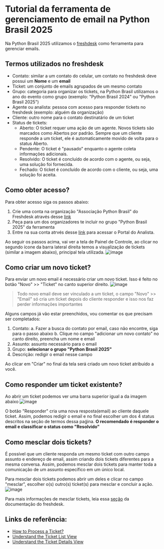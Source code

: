 # Tutorial da ferramenta de gerenciamento de email na Python Brasil 2025

Na Python Brasil 2025 utilizamos o [freshdesk](https://pythonbrasil.freshdesk.com/a/dashboard/default) como ferramenta para gerenciar emails. 

## Termos utilizados no freshdesk

* Contato: similar a um contato do celular, um contato no freshdesk deve possui um **Nome** e um **email**
* Ticket: um conjunto de emails agrupados de um mesmo contato
* Grupo: categoria para organizar os tickets, na Python Brasil utilizamos o ano do evento como grupo (exemplo: "Python Brasil 2024" ou "Python Brasil 2025")
* Agente ou analista: pessoa com acesso para responder tickets no freshdesk (exemplo: alguém da organização)
* Cliente: outro nome para o contato destinatário de um ticket
* Status de tickets:
  * Aberto: O ticket requer uma ação de um agente. Novos tickets são marcados como Abertos por padrão. Sempre que um cliente responde a um ticket, ele é automaticamente movido de volta para o status Aberto.
  * Pendente: O ticket é "pausado" enquanto o agente coleta informações adicionais.
  * Resolvido: O ticket é concluído de acordo com o agente, ou seja, uma solução foi fornecida.
  * Fechado: O ticket é concluído de acordo com o cliente, ou seja, uma solução foi aceita.

## Como obter acesso?

Para obter acesso siga os passos abaixo:
1. Crie uma conta na organização "Associação Python Brasil" do Freshdesk através desse [link](https://pythonbrasil.freshdesk.com/support/signup)
2. Peça para um dos organizadores te incluir no grupo "Python Brasil 2025" da ferramenta
3. Entre na sua conta atrvés desse [link](https://pythonbrasil.freshworks.com/login?client_id=451979510707337272&redirect_uri=https%3A%2F%2Fpythonbrasil.freshdesk.com%2Ffreshid%2Fauthorize_callback%3Fhd%3Dhttps%3A%2F%2Fpythonbrasil.freshdesk.com) para acessar o Portal do Analista.

Ao seguir os passos acima, vai ver a tela de Painel de Controle, ao clicar no segundo ícone da barra lateral direita temos a visualização de tickets (similar a imagem abaixo), principal tela utilizada.
![image](https://github.com/user-attachments/assets/a1af4c74-1c12-44ac-bd4d-5de8ff6e2b59)

## Como criar um novo ticket?

Para enviar um novo email é necessário criar um novo ticket. Isso é feito no botão "Novo" >> "Ticket" no canto superior direito.
![image](https://github.com/user-attachments/assets/eae6887c-8a18-4e47-bdda-dffd4bf5d4d2)

> Todo novo email deve ser vinculado a um ticket, o campo "Novo" >> "Email" só cria um ticket depois do cliente responder e isso nos faz perder informações importantes

Alguns campos já vão estar preenchidos, vou comentar os que precisam ser completados:

1. Contato:
  a. Fazer a busca do contato por email, caso não encontre, siga para o passo abaixo
  b. Clique no campo "adicionar um novo contato" no canto direito, preencha um nome e email
2. Assunto: assunto necessário para o email
3. Grupo: **selecionar o grupo "Python Brasil 2025"**
4. Descrição: redigir o email nesse campo

Ao clicar em "Criar" no final da tela será criado um novo ticket atribuído a você.

## Como responder um ticket existente?

Ao abrir um ticket podemos ver uma barra superior igual a da imagem abaixo
![image](https://github.com/user-attachments/assets/53b5e5b4-7c1d-4b31-ae8c-91ce817c327e)

O botão "Responder" cria uma nova resposta(email) ao cliente daquele ticket. Assim, podemos redigir o email e no final escolher um dos 4 status descritos na seção de termos dessa paǵina. **O recomendado é responder o email e classificar o status como "Resolvido"**


## Como mesclar dois tickets?

É possível que um cliente responda um mesmo ticket com outro campo assunto e endereço de email, assim criando dois tickets diferentes para a mesma conversa.
Assim, podemos mesclar dois tickets para manter toda a comunicação de um assunto específico em um único local.

Para mesclar dois tickets podemos abrir um deles e clicar no campo "mesclar", escolher o(s) outro(s) ticket(s) para mesclar e concluir a ação.
![image](https://github.com/user-attachments/assets/a7a8cdc7-1983-440a-8ed2-5079774aadd0)

Para mais informações de mesclar tickets, leia essa [seção](https://support.freshdesk.com/support/solutions/articles/231527-how-to-process-a-ticket#Merge-two-or-more-tickets) da documentação do freshdesk.


## Links de referência:
* [How to Process a Ticket?](https://support.freshdesk.com/support/solutions/articles/231527-how-to-process-a-ticket)
* [Understand the Ticket List View](https://support.freshdesk.com/support/solutions/articles/37559-understand-the-ticket-list-view)
* [Understand the Ticket Details View](https://support.freshdesk.com/support/solutions/articles/37588-understand-the-ticket-details-view)
